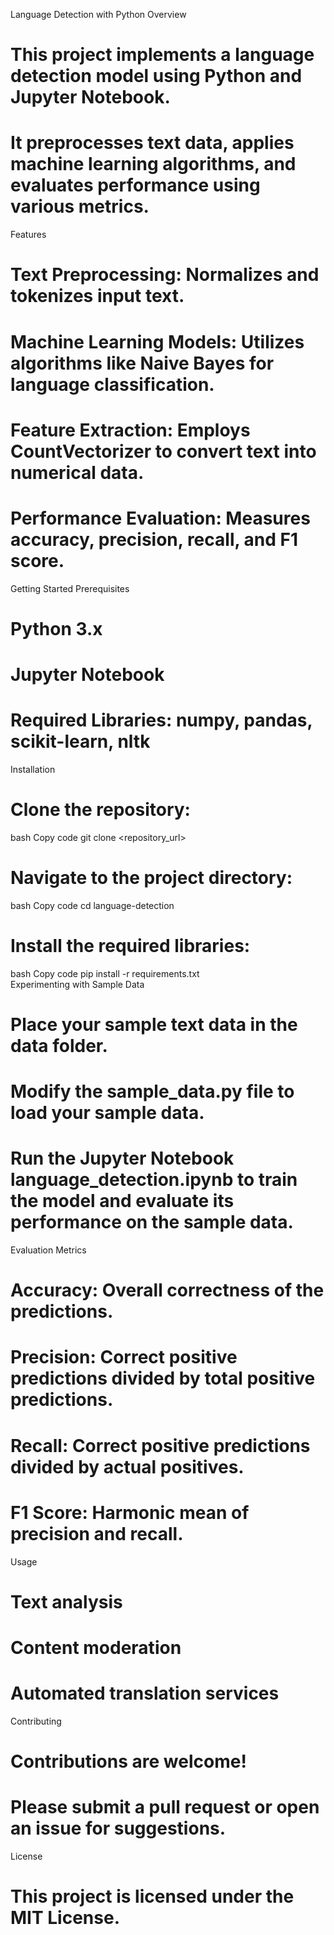 Language Detection with Python
Overview
# This project implements a language detection model using Python and Jupyter Notebook.
# It preprocesses text data, applies machine learning algorithms, and evaluates performance using various metrics.
Features
# Text Preprocessing: Normalizes and tokenizes input text.
# Machine Learning Models: Utilizes algorithms like Naive Bayes for language classification.
# Feature Extraction: Employs CountVectorizer to convert text into numerical data.
# Performance Evaluation: Measures accuracy, precision, recall, and F1 score.
Getting Started
Prerequisites
# Python 3.x
# Jupyter Notebook
# Required Libraries: numpy, pandas, scikit-learn, nltk
Installation
# Clone the repository:

bash
Copy code
git clone <repository_url>  
# Navigate to the project directory:

bash
Copy code
cd language-detection  
# Install the required libraries:

bash
Copy code
pip install -r requirements.txt  
Experimenting with Sample Data
# Place your sample text data in the data folder.
# Modify the sample_data.py file to load your sample data.
# Run the Jupyter Notebook language_detection.ipynb to train the model and evaluate its performance on the sample data.
Evaluation Metrics
# Accuracy: Overall correctness of the predictions.
# Precision: Correct positive predictions divided by total positive predictions.
# Recall: Correct positive predictions divided by actual positives.
# F1 Score: Harmonic mean of precision and recall.
Usage
# Text analysis
# Content moderation
# Automated translation services
Contributing
# Contributions are welcome!
# Please submit a pull request or open an issue for suggestions.
License
# This project is licensed under the MIT License.
